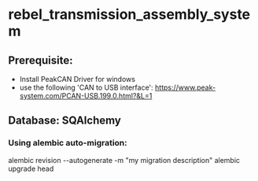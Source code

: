 # rebel_transmission_assembly_system

## Prerequisite:
- Install PeakCAN Driver for windows
- use the following 'CAN to USB interface': https://www.peak-system.com/PCAN-USB.199.0.html?&L=1



## Database: SQAlchemy 
### Using alembic auto-migration:
alembic revision --autogenerate -m "my migration description" 
alembic upgrade head